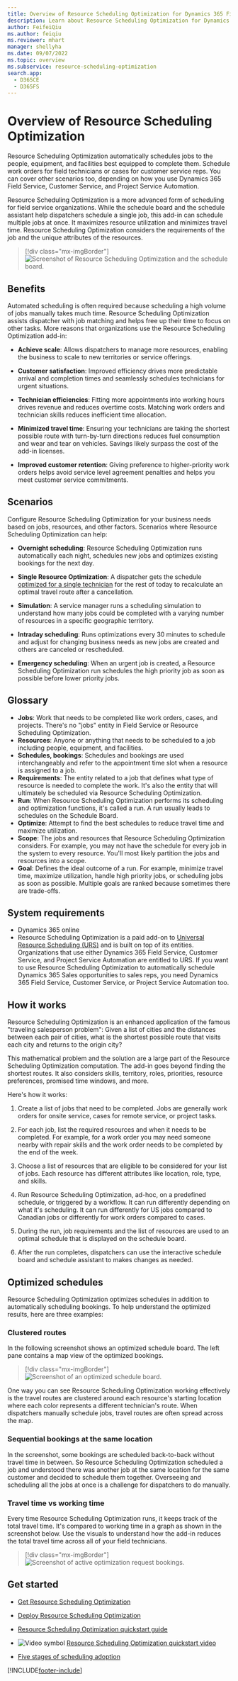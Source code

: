 ```yaml
---
title: Overview of Resource Scheduling Optimization for Dynamics 365 Field Service
description: Learn about Resource Scheduling Optimization for Dynamics 365 Field Service.
author: FeifeiQiu
ms.author: feiqiu
ms.reviewer: mhart
manager: shellyha
ms.date: 09/07/2022
ms.topic: overview
ms.subservice: resource-scheduling-optimization
search.app: 
  - D365CE
  - D365FS
---
```


# Overview of Resource Scheduling Optimization

Resource Scheduling Optimization automatically schedules jobs to the people, equipment, and facilities best equipped to complete them. Schedule work orders for field technicians or cases for customer service reps. You can cover other scenarios too, depending on how you use Dynamics 365 Field Service, Customer Service, and Project Service Automation.

Resource Scheduling Optimization is a more advanced form of scheduling for field service organizations. While the schedule board and the schedule assistant help dispatchers schedule a single job, this add-in can schedule multiple jobs at once. It maximizes resource utilization and minimizes travel time. Resource Scheduling Optimization considers the requirements of the job and the unique attributes of the resources.

 > [!div class="mx-imgBorder"]
  > ![Screenshot of Resource Scheduling Optimization and the schedule board.](media/rso-optimized-schedule-board-routes.png)

## Benefits

Automated scheduling is often required because scheduling a high volume of jobs manually takes much time. Resource Scheduling Optimization assists dispatcher with job matching and helps free up their time to focus on other tasks. More reasons that organizations use the Resource Scheduling Optimization add-in:

- **Achieve scale**: Allows dispatchers to manage more resources, enabling the
business to scale to new territories or service offerings.

- **Customer satisfaction**: Improved efficiency drives more predictable arrival and completion times and seamlessly schedules technicians for urgent situations.

- **Technician efficiencies**: Fitting more appointments into working hours drives revenue and reduces overtime costs. Matching work orders and technician skills reduces inefficient time allocation.

- **Minimized travel time**: Ensuring your technicians are taking the shortest possible route with turn-by-turn directions reduces fuel consumption and wear and tear on vehicles. Savings likely surpass the cost of the add-in licenses.

- **Improved customer retention**: Giving preference to higher-priority work orders helps avoid service level agreement penalties and helps you meet customer service commitments.

## Scenarios

Configure Resource Scheduling Optimization for your business needs based on jobs, resources, and other factors. Scenarios where Resource Scheduling Optimization can help:

- **Overnight scheduling**: Resource Scheduling Optimization runs automatically each night, schedules new jobs and optimizes existing bookings for the next day.

- **Single Resource Optimization**: A dispatcher gets the schedule [optimized for a single technician](single-resource-optimization.md) for the rest of today to recalculate an optimal travel route after a cancellation.

- **Simulation**: A service manager runs a scheduling simulation to understand how many jobs could be completed with a varying number of resources in a specific geographic territory.

- **Intraday scheduling**: Runs optimizations every 30 minutes to schedule and adjust for changing business needs as new jobs are created and others are canceled or rescheduled.

- **Emergency scheduling**: When an urgent job is created, a Resource Scheduling Optimization run schedules the high priority job as soon as possible before lower priority jobs.

## Glossary

- **Jobs**: Work that needs to be completed like work orders, cases, and projects. There's no "jobs" entity in Field Service or Resource Scheduling Optimization.
- **Resources**: Anyone or anything that needs to be scheduled to a job including people, equipment, and facilities.
- **Schedules, bookings**: Schedules and bookings are used interchangeably and refer to the appointment time slot when a resource is assigned to a job.
- **Requirements**: The entity related to a job that defines what type of resource is needed to complete the work. It's also the entity that will ultimately be scheduled via Resource Scheduling Optimization.
- **Run**: When Resource Scheduling Optimization performs its scheduling and optimization functions, it's called a run. A run usually leads to schedules on the Schedule Board.
- **Optimize**: Attempt to find the best schedules to reduce travel time and maximize utilization.
- **Scope**: The jobs and resources that Resource Scheduling Optimization considers. For example, you may not have the schedule for every job in the system to every resource. You'll most likely partition the jobs and resources into a scope.  
- **Goal**: Defines the ideal outcome of a run. For example, minimize travel time, maximize utilization, handle high priority jobs, or scheduling jobs as soon as possible. Multiple goals are ranked because sometimes there are trade-offs.

## System requirements

- Dynamics 365 online
- Resource Scheduling Optimization is a paid add-on to [Universal Resource Scheduling (URS)](../common-scheduler/schedule-anything-with-universal-resource-scheduling.md) and is built on top of its entities. Organizations that use either Dynamics 365 Field Service, Customer Service, and Project Service Automation are entitled to URS. If you want to use Resource Scheduling Optimization to automatically schedule Dynamics 365 Sales opportunities to sales reps, you need Dynamics 365 Field Service, Customer Service, or Project Service Automation too.

## How it works

Resource Scheduling Optimization is an enhanced application of the famous "traveling salesperson problem": Given a list of cities and the distances between each pair of cities, what is the shortest possible route that visits each city and returns to the origin city?

This mathematical problem and the solution are a large part of the Resource Scheduling Optimization computation. The add-in goes beyond finding the shortest routes. It also considers skills, territory, roles, priorities, resource preferences, promised time windows, and more.

Here's how it works:

1. Create a list of jobs that need to be completed. Jobs are generally work orders for onsite service, cases for remote service, or project tasks.

1. For each job, list the required resources and when it needs to be completed. For example, for a work order you may need someone nearby with repair skills and the work order needs to be completed by the end of the week.

1. Choose a list of resources that are eligible to be considered for your list of jobs. Each resource has different attributes like location, role, type, and skills.

1. Run Resource Scheduling Optimization, ad-hoc, on a predefined schedule, or triggered by a workflow. It can run differently depending on what it's scheduling. It can run differently for US jobs compared to Canadian jobs or differently for work orders compared to cases.

1. During the run, job requirements and the list of resources are used to an optimal schedule that is displayed on the schedule board.

1. After the run completes, dispatchers can use the interactive schedule board and schedule assistant to makes changes as needed.

## Optimized schedules

Resource Scheduling Optimization optimizes schedules in addition to automatically scheduling bookings. To help understand the optimized results, here are three examples:

### Clustered routes

In the following screenshot shows an optimized schedule board. The left pane contains a map view of the optimized bookings.

  > [!div class="mx-imgBorder"]
  > ![Screenshot of an optimized schedule board.](media/rso-optimized-schedule-board-routes-with-annotation.png)

  One way you can see Resource Scheduling Optimization working effectively is the travel routes are clustered around each resource's starting location where each color represents a different technician's route. When dispatchers manually schedule jobs, travel routes are often spread across the map.

### Sequential bookings at the same location

In the screenshot, some bookings are scheduled back-to-back without travel time in between. So Resource Scheduling Optimization scheduled a job and understood there was another job at the same location for the same customer and decided to schedule them together. Overseeing and scheduling all the jobs at once is a challenge for dispatchers to do manually.

### Travel time vs working time

Every time Resource Scheduling Optimization runs, it keeps track of the total travel time. It's compared to working time in a graph as shown in the screenshot below. Use the visuals to understand how the add-in reduces the total travel time across all of your field technicians.

> [!div class="mx-imgBorder"]
> ![Screenshot of active optimization request bookings.](media/rso-working-vs-travel-time.png)

## Get started

- [Get Resource Scheduling Optimization](rso-get-install.md)

- [Deploy Resource Scheduling Optimization](rso-deployment.md)

- [Resource Scheduling Optimization quickstart guide](rso-quickstart.md)

- ![Video symbol](../field-service/media/video-icon.png "Video symbol") [Resource Scheduling Optimization quickstart video](https://youtu.be/oJ-3HTJWRMo)

- [Five stages of scheduling adoption](5-stages-scheduling-adoption.md)

[!INCLUDE[footer-include](../includes/footer-banner.md)]
